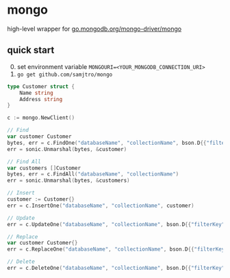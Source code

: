 # mongo

high-level wrapper for [go.mongodb.org/mongo-driver/mongo](https://www.mongodb.com/docs/drivers/go/current/)

## quick start

0. set environment variable `MONGOURI=<YOUR_MONGODB_CONNECTION_URI>`
1. `go get github.com/samjtro/mongo`

```go
type Customer struct {
    Name string
    Address string
}

c := mongo.NewClient()

// Find
var customer Customer
bytes, err = c.FindOne("databaseName", "collectionName", bson.D{{"filterKey", "filterValue"}})
err = sonic.Unmarshal(bytes, &customer)

// Find All
var customers []Customer
bytes, err = c.FindAll("databaseName", "collectionName")
err = sonic.Unmarshal(bytes, &customers)

// Insert
customer := Customer{}
err = c.InsertOne("databaseName", "collectionName", customer)

// Update
err = c.UpdateOne("databaseName", "collectionName", bson.D{{"filterKey", "filterValue"}}, bson.D{{"updateKey", "updateValue"}})

// Replace
var customer Customer{}
err = c.ReplaceOne("databaseName", "collectionName", bson.D{{"filterKey", "filterValue"}}, customer)

// Delete
err = c.DeleteOne("databaseName", "collectionName", bson.D{{"filterKey", "filterValue"}})
```

